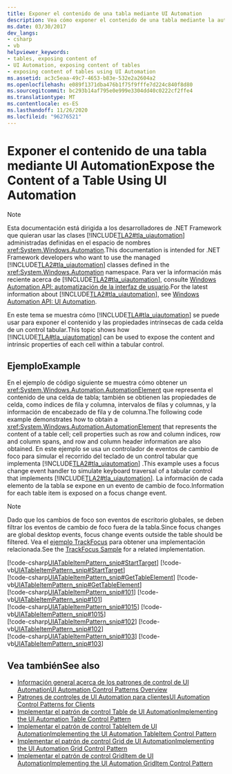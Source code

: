 ```yaml
---
title: Exponer el contenido de una tabla mediante UI Automation
description: Vea cómo exponer el contenido de una tabla mediante la automatización de la interfaz de usuario. Se exponen el contenido y las propiedades intrínsecas de cada celda de un control tabular.
ms.date: 03/30/2017
dev_langs:
- csharp
- vb
helpviewer_keywords:
- tables, exposing content of
- UI Automation, exposing content of tables
- exposing content of tables using UI Automation
ms.assetid: ac3c5eaa-49c7-4653-b83e-532e2a2604a2
ms.openlocfilehash: e089f1371dba476b1f75f9fffe7d224c840f8d80
ms.sourcegitcommit: bc293b14af795e0e999e3304dd40c0222cf2ffe4
ms.translationtype: MT
ms.contentlocale: es-ES
ms.lasthandoff: 11/26/2020
ms.locfileid: "96276521"
---
```

# <a name="expose-the-content-of-a-table-using-ui-automation"></a><span data-ttu-id="702f2-104">Exponer el contenido de una tabla mediante UI Automation</span><span class="sxs-lookup"><span data-stu-id="702f2-104">Expose the Content of a Table Using UI Automation</span></span>

> [!NOTE]
> <span data-ttu-id="702f2-105">Esta documentación está dirigida a los desarrolladores de .NET Framework que quieran usar las clases [!INCLUDE[TLA2#tla_uiautomation](../../../includes/tla2sharptla-uiautomation-md.md)] administradas definidas en el espacio de nombres <xref:System.Windows.Automation>.</span><span class="sxs-lookup"><span data-stu-id="702f2-105">This documentation is intended for .NET Framework developers who want to use the managed [!INCLUDE[TLA2#tla_uiautomation](../../../includes/tla2sharptla-uiautomation-md.md)] classes defined in the <xref:System.Windows.Automation> namespace.</span></span> <span data-ttu-id="702f2-106">Para ver la información más reciente acerca de [!INCLUDE[TLA2#tla_uiautomation](../../../includes/tla2sharptla-uiautomation-md.md)], consulte [Windows Automation API: automatización de la interfaz de usuario](/windows/win32/winauto/entry-uiauto-win32).</span><span class="sxs-lookup"><span data-stu-id="702f2-106">For the latest information about [!INCLUDE[TLA2#tla_uiautomation](../../../includes/tla2sharptla-uiautomation-md.md)], see [Windows Automation API: UI Automation](/windows/win32/winauto/entry-uiauto-win32).</span></span>  
  
 <span data-ttu-id="702f2-107">En este tema se muestra cómo [!INCLUDE[TLA#tla_uiautomation](../../../includes/tlasharptla-uiautomation-md.md)] se puede usar para exponer el contenido y las propiedades intrínsecas de cada celda de un control tabular.</span><span class="sxs-lookup"><span data-stu-id="702f2-107">This topic shows how [!INCLUDE[TLA#tla_uiautomation](../../../includes/tlasharptla-uiautomation-md.md)] can be used to expose the content and intrinsic properties of each cell within a tabular control.</span></span>  
  
## <a name="example"></a><span data-ttu-id="702f2-108">Ejemplo</span><span class="sxs-lookup"><span data-stu-id="702f2-108">Example</span></span>  

 <span data-ttu-id="702f2-109">En el ejemplo de código siguiente se muestra cómo obtener un <xref:System.Windows.Automation.AutomationElement> que representa el contenido de una celda de tabla; también se obtienen las propiedades de celda, como índices de fila y columna, intervalos de filas y columnas, y la información de encabezado de fila y de columna.</span><span class="sxs-lookup"><span data-stu-id="702f2-109">The following code example demonstrates how to obtain a <xref:System.Windows.Automation.AutomationElement> that represents the content of a table cell; cell properties such as row and column indices, row and column spans, and row and column header information are also obtained.</span></span> <span data-ttu-id="702f2-110">En este ejemplo se usa un controlador de eventos de cambio de foco para simular el recorrido del teclado de un control tabular que implementa [!INCLUDE[TLA2#tla_uiautomation](../../../includes/tla2sharptla-uiautomation-md.md)] .</span><span class="sxs-lookup"><span data-stu-id="702f2-110">This example uses a focus change event handler to simulate keyboard traversal of a tabular control that implements [!INCLUDE[TLA2#tla_uiautomation](../../../includes/tla2sharptla-uiautomation-md.md)].</span></span> <span data-ttu-id="702f2-111">La información de cada elemento de la tabla se expone en un evento de cambio de foco.</span><span class="sxs-lookup"><span data-stu-id="702f2-111">Information for each table item is exposed on a focus change event.</span></span>  
  
> [!NOTE]
> <span data-ttu-id="702f2-112">Dado que los cambios de foco son eventos de escritorio globales, se deben filtrar los eventos de cambio de foco fuera de la tabla.</span><span class="sxs-lookup"><span data-stu-id="702f2-112">Since focus changes are global desktop events, focus change events outside the table should be filtered.</span></span> <span data-ttu-id="702f2-113">Vea el [ejemplo TrackFocus](/previous-versions/dotnet/netframework-3.5/ms771428(v=vs.90)) para obtener una implementación relacionada.</span><span class="sxs-lookup"><span data-stu-id="702f2-113">See the [TrackFocus Sample](/previous-versions/dotnet/netframework-3.5/ms771428(v=vs.90)) for a related implementation.</span></span>  
  
 [!code-csharp[UIATableItemPattern_snip#StartTarget](../../../samples/snippets/csharp/VS_Snippets_Wpf/UIATableItemPattern_snip/CSharp/UIATableItemPattern_snippets.cs#starttarget)]
 [!code-vb[UIATableItemPattern_snip#StartTarget](../../../samples/snippets/visualbasic/VS_Snippets_Wpf/UIATableItemPattern_snip/VisualBasic/UIATableItemPattern_snippets.vb#starttarget)]  
[!code-csharp[UIATableItemPattern_snip#GetTableElement](../../../samples/snippets/csharp/VS_Snippets_Wpf/UIATableItemPattern_snip/CSharp/UIATableItemPattern_snippets.cs#gettableelement)]
[!code-vb[UIATableItemPattern_snip#GetTableElement](../../../samples/snippets/visualbasic/VS_Snippets_Wpf/UIATableItemPattern_snip/VisualBasic/UIATableItemPattern_snippets.vb#gettableelement)]  
[!code-csharp[UIATableItemPattern_snip#101](../../../samples/snippets/csharp/VS_Snippets_Wpf/UIATableItemPattern_snip/CSharp/UIATableItemPattern_snippets.cs#101)]
[!code-vb[UIATableItemPattern_snip#101](../../../samples/snippets/visualbasic/VS_Snippets_Wpf/UIATableItemPattern_snip/VisualBasic/UIATableItemPattern_snippets.vb#101)]  
[!code-csharp[UIATableItemPattern_snip#1015](../../../samples/snippets/csharp/VS_Snippets_Wpf/UIATableItemPattern_snip/CSharp/UIATableItemPattern_snippets.cs#1015)]
[!code-vb[UIATableItemPattern_snip#1015](../../../samples/snippets/visualbasic/VS_Snippets_Wpf/UIATableItemPattern_snip/VisualBasic/UIATableItemPattern_snippets.vb#1015)]  
[!code-csharp[UIATableItemPattern_snip#102](../../../samples/snippets/csharp/VS_Snippets_Wpf/UIATableItemPattern_snip/CSharp/UIATableItemPattern_snippets.cs#102)]
[!code-vb[UIATableItemPattern_snip#102](../../../samples/snippets/visualbasic/VS_Snippets_Wpf/UIATableItemPattern_snip/VisualBasic/UIATableItemPattern_snippets.vb#102)]  
[!code-csharp[UIATableItemPattern_snip#103](../../../samples/snippets/csharp/VS_Snippets_Wpf/UIATableItemPattern_snip/CSharp/UIATableItemPattern_snippets.cs#103)]
[!code-vb[UIATableItemPattern_snip#103](../../../samples/snippets/visualbasic/VS_Snippets_Wpf/UIATableItemPattern_snip/VisualBasic/UIATableItemPattern_snippets.vb#103)]  
  
## <a name="see-also"></a><span data-ttu-id="702f2-114">Vea también</span><span class="sxs-lookup"><span data-stu-id="702f2-114">See also</span></span>

- [<span data-ttu-id="702f2-115">Información general acerca de los patrones de control de UI Automation</span><span class="sxs-lookup"><span data-stu-id="702f2-115">UI Automation Control Patterns Overview</span></span>](ui-automation-control-patterns-overview.md)
- [<span data-ttu-id="702f2-116">Patrones de controles de UI Automation para clientes</span><span class="sxs-lookup"><span data-stu-id="702f2-116">UI Automation Control Patterns for Clients</span></span>](ui-automation-control-patterns-for-clients.md)
- [<span data-ttu-id="702f2-117">Implementar el patrón de control Table de UI Automation</span><span class="sxs-lookup"><span data-stu-id="702f2-117">Implementing the UI Automation Table Control Pattern</span></span>](implementing-the-ui-automation-table-control-pattern.md)
- [<span data-ttu-id="702f2-118">Implementar el patrón de control TableItem de UI Automation</span><span class="sxs-lookup"><span data-stu-id="702f2-118">Implementing the UI Automation TableItem Control Pattern</span></span>](implementing-the-ui-automation-tableitem-control-pattern.md)
- [<span data-ttu-id="702f2-119">Implementar el patrón de control Grid de UI Automation</span><span class="sxs-lookup"><span data-stu-id="702f2-119">Implementing the UI Automation Grid Control Pattern</span></span>](implementing-the-ui-automation-grid-control-pattern.md)
- [<span data-ttu-id="702f2-120">Implementar el patrón de control GridItem de UI Automation</span><span class="sxs-lookup"><span data-stu-id="702f2-120">Implementing the UI Automation GridItem Control Pattern</span></span>](implementing-the-ui-automation-griditem-control-pattern.md)
